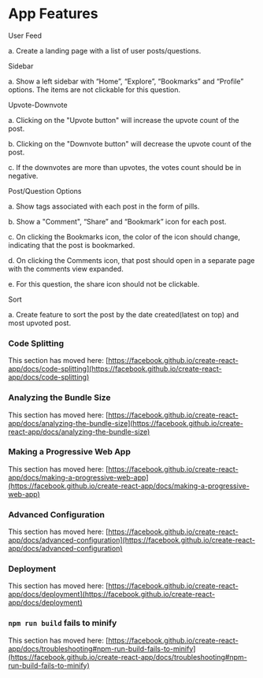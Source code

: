 # App Features


User Feed

a. Create a landing page with a list of user posts/questions.

Sidebar

a. Show a left sidebar with “Home”, “Explore”, “Bookmarks” and “Profile” options. The items are not clickable for this question.

Upvote-Downvote

a. Clicking on the "Upvote button" will increase the upvote count of the post.

b. Clicking on the "Downvote button" will decrease the upvote count of the post.

c. If the downvotes are more than upvotes, the votes count should be in negative.

Post/Question Options

a. Show tags associated with each post in the form of pills.

b. Show a "Comment", “Share” and “Bookmark” icon for each post.

c. On clicking the Bookmarks icon, the color of the icon should change, indicating that the post is bookmarked.

d. On clicking the Comments icon, that post should open in a separate page with the comments view expanded.

e. For this question, the share icon should not be clickable.

Sort

a. Create feature to sort the post by the date created(latest on top) and most upvoted post.
### Code Splitting

This section has moved here: [https://facebook.github.io/create-react-app/docs/code-splitting](https://facebook.github.io/create-react-app/docs/code-splitting)

### Analyzing the Bundle Size

This section has moved here: [https://facebook.github.io/create-react-app/docs/analyzing-the-bundle-size](https://facebook.github.io/create-react-app/docs/analyzing-the-bundle-size)

### Making a Progressive Web App

This section has moved here: [https://facebook.github.io/create-react-app/docs/making-a-progressive-web-app](https://facebook.github.io/create-react-app/docs/making-a-progressive-web-app)

### Advanced Configuration

This section has moved here: [https://facebook.github.io/create-react-app/docs/advanced-configuration](https://facebook.github.io/create-react-app/docs/advanced-configuration)

### Deployment

This section has moved here: [https://facebook.github.io/create-react-app/docs/deployment](https://facebook.github.io/create-react-app/docs/deployment)

### `npm run build` fails to minify

This section has moved here: [https://facebook.github.io/create-react-app/docs/troubleshooting#npm-run-build-fails-to-minify](https://facebook.github.io/create-react-app/docs/troubleshooting#npm-run-build-fails-to-minify)
